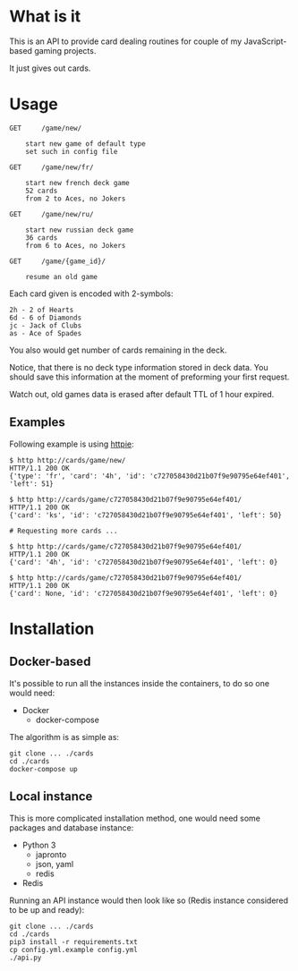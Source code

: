 # What is it

This is an API to provide card dealing routines for couple of my JavaScript-based gaming projects.

It just gives out cards.

# Usage

```
GET     /game/new/

    start new game of default type
    set such in config file

GET     /game/new/fr/

    start new french deck game
    52 cards
    from 2 to Aces, no Jokers

GET     /game/new/ru/

    start new russian deck game
    36 cards
    from 6 to Aces, no Jokers

GET     /game/{game_id}/

    resume an old game

```

Each card given is encoded with 2-symbols:

```
2h - 2 of Hearts
6d - 6 of Diamonds
jc - Jack of Clubs
as - Ace of Spades
```

You also would get number of cards remaining in the deck.

Notice, that there is no deck type information stored in deck data. You should save this information at the moment of preforming your first request.

Watch out, old games data is erased after default TTL of 1 hour expired.

## Examples

Following example is using [httpie](https://httpie.org/):

```
$ http http://cards/game/new/
HTTP/1.1 200 OK
{'type': 'fr', 'card': '4h', 'id': 'c727058430d21b07f9e90795e64ef401', 'left': 51}

$ http http://cards/game/c727058430d21b07f9e90795e64ef401/
HTTP/1.1 200 OK
{'card': 'ks', 'id': 'c727058430d21b07f9e90795e64ef401', 'left': 50}

# Requesting more cards ...

$ http http://cards/game/c727058430d21b07f9e90795e64ef401/
HTTP/1.1 200 OK
{'card': '4h', 'id': 'c727058430d21b07f9e90795e64ef401', 'left': 0}

$ http http://cards/game/c727058430d21b07f9e90795e64ef401/
HTTP/1.1 200 OK
{'card': None, 'id': 'c727058430d21b07f9e90795e64ef401', 'left': 0}
```

# Installation

## Docker-based

It's possible to run all the instances inside the containers, to do so one would need:

- Docker
  - docker-compose

The algorithm is as simple as:

```
git clone ... ./cards
cd ./cards
docker-compose up
```

## Local instance

This is more complicated installation method, one would need some packages and database instance:

- Python 3
  - japronto
  - json, yaml
  - redis
- Redis

Running an API instance would then look like so (Redis instance considered to be up and ready):

```
git clone ... ./cards
cd ./cards
pip3 install -r requirements.txt
cp config.yml.example config.yml
./api.py
```
